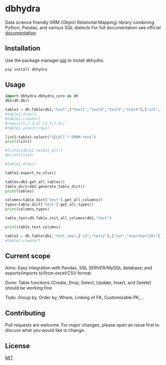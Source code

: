 # dbhydra
Data science friendly ORM (Object Relational Mapping) library combining Python, Pandas, and various SQL dialects
For full documentation see official [documentation](http://app.forloop.ai/dbhydra/documentation)

## Installation

Use the package manager [pip](https://pip.pypa.io/en/stable/) to install dbhydra.

```bash
pip install dbhydra
```

## Usage

```python
import dbhydra.dbhydra_core as dh
db1=dh.db()

table1 = dh.Table(db1,"test",["test1","test2","test3","test4"],["int","int","int","int"])
#table1.drop()
#table1.create()
#rows=[[1,2,3,4],[5,4,7,9]]
#table1.insert(rows)

list1=table1.select("SELECT * FROM test")
print(list1)

#list2=table1.select_all()
#print(list2)

#table1.drop()

table1.export_to_xlsx()

tables=db1.get_all_tables()
table_dict=db1.generate_table_dict()
print(tables)

columns=table_dict['test'].get_all_columns()
types=table_dict['test'].get_all_types()
print(columns,types)

table_test=dh.Table.init_all_columns(db1,"test")

print(table_test.columns)

table2 = dh.Table(db1,"test_new",["id","test2"],["int","nvarchar(20)"])
#table2.create()
```
## Current scope
Aims: Easy integration with Pandas, SQL SERVER/MySQL database, and exports/imports to/from excel/CSV format

Done: Table functions (Create, Drop, Select, Update, Insert, and Delete) should be working fine

Todo: Group by, Order by, Where, Linking of FK, Customizable PK,...


## Contributing
Pull requests are welcome. For major changes, please open an issue first to discuss what you would like to change.

## License
[MIT](https://choosealicense.com/licenses/mit/)
